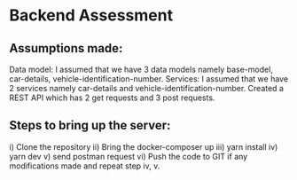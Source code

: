 # Backend Assessment

## Assumptions made:
Data model: I assumed that we have 3 data models namely base-model, car-details, vehicle-identification-number.
Services: I assumed that we have 2 services namely car-details and vehicle-identification-number.
Created a REST API which has 2 get requests and 3 post requests.
## Steps to bring up the server:
 i) Clone the repository
ii) Bring the docker-composer up
iii) yarn install 
iv) yarn dev
v) send postman request
vi) Push the code to GIT if any modifications made and repeat step iv, v.
